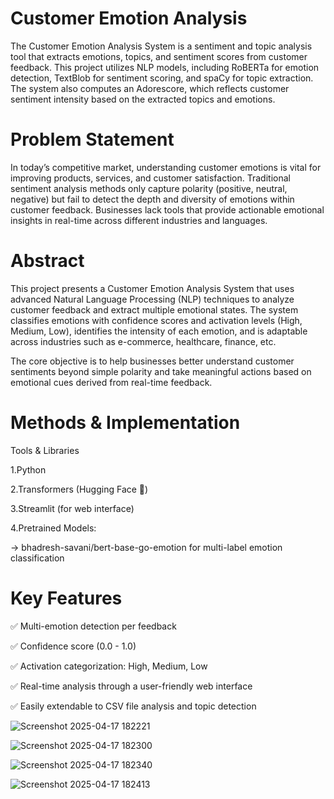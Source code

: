# Customer Emotion Analysis

The Customer Emotion Analysis System is a sentiment and topic analysis tool that extracts emotions, topics, and sentiment scores from customer feedback. This project utilizes NLP models, including RoBERTa for emotion detection, TextBlob for sentiment scoring, and spaCy for topic extraction. The system also computes an Adorescore, which reflects customer sentiment intensity based on the extracted topics and emotions.

# Problem Statement 

In today’s competitive market, understanding customer emotions is vital for improving products, services, and customer satisfaction. Traditional sentiment analysis methods only capture polarity (positive, neutral, negative) but fail to detect the depth and diversity of emotions within customer feedback. Businesses lack tools that provide actionable emotional insights in real-time across different industries and languages.

# Abstract

This project presents a Customer Emotion Analysis System that uses advanced Natural Language Processing (NLP) techniques to analyze customer feedback and extract multiple emotional states. The system classifies emotions with confidence scores and activation levels (High, Medium, Low), identifies the intensity of each emotion, and is adaptable across industries such as e-commerce, healthcare, finance, etc.

The core objective is to help businesses better understand customer sentiments beyond simple polarity and take meaningful actions based on emotional cues derived from real-time feedback.

# Methods & Implementation
Tools & Libraries

1.Python

2.Transformers (Hugging Face 🤗)

3.Streamlit (for web interface)

4.Pretrained Models:

  -> bhadresh-savani/bert-base-go-emotion for multi-label emotion classification

#  Key Features
✅ Multi-emotion detection per feedback

✅ Confidence score (0.0 - 1.0)

✅ Activation categorization: High, Medium, Low

✅ Real-time analysis through a user-friendly web interface

✅ Easily extendable to CSV file analysis and topic detection





![Screenshot 2025-04-17 182221](https://github.com/user-attachments/assets/711af0d9-e406-4794-acd6-aa52d38acb3e)

![Screenshot 2025-04-17 182300](https://github.com/user-attachments/assets/98c2cab9-8361-4de3-b8c1-d56896c83e5b)

![Screenshot 2025-04-17 182340](https://github.com/user-attachments/assets/f9a17463-9694-4d47-8e9c-16056d99b8fe)

![Screenshot 2025-04-17 182413](https://github.com/user-attachments/assets/b51c7e99-a621-4db1-9777-0b891273ab29)



